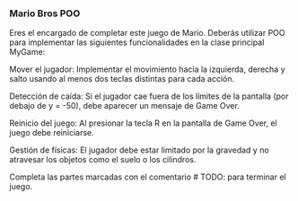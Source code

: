 ### Mario Bros POO

Eres el encargado de completar este juego de Mario. Deberás utilizar POO para implementar las siguientes funcionalidades en la clase principal MyGame:

Mover el jugador: Implementar el movimiento hacia la izquierda, derecha y salto usando al menos dos teclas distintas para cada acción.

Detección de caída: Si el jugador cae fuera de los límites de la pantalla (por debajo de y = -50), debe aparecer un mensaje de Game Over.

Reinicio del juego: Al presionar la tecla R en la pantalla de Game Over, el juego debe reiniciarse.

Gestión de físicas: El jugador debe estar limitado por la gravedad y no atravesar los objetos como el suelo o los cilindros.

Completa las partes marcadas con el comentario # TODO: para terminar el juego.